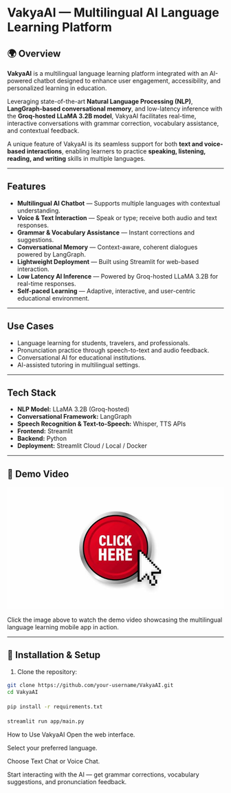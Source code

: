 # VakyaAI — Multilingual AI Language Learning Platform

## 🌍 Overview
**VakyaAI** is a multilingual language learning platform integrated with an AI-powered chatbot designed to enhance user engagement, accessibility, and personalized learning in education.

Leveraging state-of-the-art **Natural Language Processing (NLP)**, **LangGraph-based conversational memory**, and low-latency inference with the **Groq-hosted LLaMA 3.2B model**, VakyaAI facilitates real-time, interactive conversations with grammar correction, vocabulary assistance, and contextual feedback.

A unique feature of VakyaAI is its seamless support for both **text and voice-based interactions**, enabling learners to practice **speaking, listening, reading, and writing** skills in multiple languages.

---

##  Features
-    **Multilingual AI Chatbot** — Supports multiple languages with contextual understanding.
-    **Voice & Text Interaction** — Speak or type; receive both audio and text responses.
-    **Grammar & Vocabulary Assistance** — Instant corrections and suggestions.
-    **Conversational Memory** — Context-aware, coherent dialogues powered by LangGraph.
-    **Lightweight Deployment** — Built using Streamlit for web-based interaction.
-    **Low Latency AI Inference** — Powered by Groq-hosted LLaMA 3.2B for real-time responses.
-    **Self-paced Learning** — Adaptive, interactive, and user-centric educational environment.

---

##  Use Cases
-   Language learning for students, travelers, and professionals.
-   Pronunciation practice through speech-to-text and audio feedback.
-   Conversational AI for educational institutions.
-   AI-assisted tutoring in multilingual settings.

---

##  Tech Stack
-   **NLP Model:** LLaMA 3.2B (Groq-hosted)
-   **Conversational Framework:** LangGraph
-   **Speech Recognition & Text-to-Speech:** Whisper, TTS APIs
-   **Frontend:** Streamlit
-   **Backend:** Python
-   **Deployment:** Streamlit Cloud / Local / Docker

---

## 🎥 Demo Video

[![Watch the Demo](Video-demo/thumbnail.jpg)](Video-demo/Mobile-app.mp4)

Click the image above to watch the demo video showcasing the multilingual language learning mobile app in action.

---

## 🚀 Installation & Setup

1. Clone the repository:
```bash
git clone https://github.com/your-username/VakyaAI.git
cd VakyaAI

pip install -r requirements.txt

streamlit run app/main.py
```

How to Use VakyaAI
Open the web interface.

Select your preferred language.

Choose Text Chat or Voice Chat.

Start interacting with the AI — get grammar corrections, vocabulary suggestions, and pronunciation feedback.

